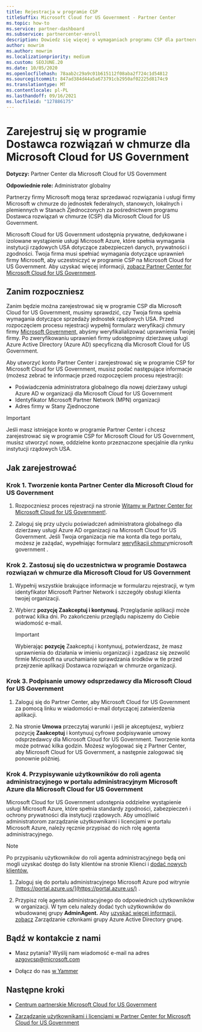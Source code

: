 ```yaml
---
title: Rejestracja w programie CSP
titleSuffix: Microsoft Cloud for US Government - Partner Center
ms.topic: how-to
ms.service: partner-dashboard
ms.subservice: partnercenter-enroll
description: Dowiedz się więcej o wymaganiach programu CSP dla partnerów, którzy chcą zarejestrować się w programie Dostawca rozwiązań w chmurze dla Microsoft Cloud for US Government.
author: mowrim
ms.author: mowrim
ms.localizationpriority: medium
ms.custom: SEOJUNE.20
ms.date: 10/05/2020
ms.openlocfilehash: 78aab2c29a9c01b615112f08aba2f724c1d54812
ms.sourcegitcommit: 847ad384d44a5a673791cb2950af02225d8174c9
ms.translationtype: MT
ms.contentlocale: pl-PL
ms.lasthandoff: 09/16/2021
ms.locfileid: "127886175"
---
```

# <a name="enroll-in-the-cloud-solution-provider-program-for-microsoft-cloud-for-us-government"></a>Zarejestruj się w programie Dostawca rozwiązań w chmurze dla Microsoft Cloud for US Government

**Dotyczy:** Partner Center dla Microsoft Cloud for US Government

**Odpowiednie role:** Administrator globalny

Partnerzy firmy Microsoft mogą teraz sprzedawać rozwiązania i usługi firmy Microsoft w chmurze do jednostek federalnych, stanowych, lokalnych i plemiennych w Stanach Zjednoczonych za pośrednictwem programu Dostawca rozwiązań w chmurze (CSP) dla Microsoft Cloud for US Government.

Microsoft Cloud for US Government udostępnia prywatne, dedykowane i izolowane wystąpienie usługi Microsoft Azure, które spełnia wymagania instytucji rządowych USA dotyczące zabezpieczeń danych, prywatności i zgodności. Twoja firma musi spełniać wymagania dotyczące uprawnień firmy Microsoft, aby uczestniczyć w programie CSP na Microsoft Cloud for US Government. Aby uzyskać więcej informacji, [zobacz Partner Center for Microsoft Cloud for US Government](partner-center-for-microsoft-us-govt-cloud.md).

## <a name="before-you-begin"></a>Zanim rozpoczniesz

Zanim będzie można zarejestrować się w programie CSP dla Microsoft Cloud for US Government, musimy sprawdzić, czy Twoja firma spełnia wymagania dotyczące sprzedaży jednostek rządowych USA. Przed rozpoczęciem procesu rejestracji wypełnij formularz weryfikacji chmury firmy [Microsoft Government,](https://azuregov.microsoft.com/csp) abyśmy weryfikalializować uprawnienia Twojej firmy. Po zweryfikowaniu uprawnień firmy udostępnimy dzierżawę usługi Azure Active Directory (Azure AD) specyficzną dla Microsoft Cloud for US Government.  

Aby utworzyć konto Partner Center i zarejestrować się w programie CSP for Microsoft Cloud for US Government, musisz podać następujące informacje (możesz zebrać te informacje przed rozpoczęciem procesu rejestracji):

- Poświadczenia administratora globalnego dla nowej dzierżawy usługi Azure AD w organizacji dla Microsoft Cloud for US Government
- Identyfikator Microsoft Partner Network (MPN) organizacji
- Adres firmy w Stany Zjednoczone

> [!IMPORTANT]  
> Jeśli masz istniejące konto w programie Partner Center i chcesz zarejestrować się w programie CSP for Microsoft Cloud for US Government, musisz utworzyć nowe, oddzielne konto przeznaczone specjalnie dla rynku instytucji rządowych USA.

## <a name="how-to-enroll"></a>Jak zarejestrować

### <a name="step-1---create-a-partner-center-account-for-microsoft-cloud-for-us-government"></a>Krok 1. Tworzenie konta Partner Center dla Microsoft Cloud for US Government

1. Rozpoczniesz proces rejestracji na stronie [Witamy w Partner Center for Microsoft Cloud for US Government!](https://partnercenter.microsoft.com/register/resellerusgjoinnow).

2. Zaloguj się przy użyciu poświadczeń administratora globalnego dla dzierżawy usługi Azure AD organizacji na Microsoft Cloud for US Government. Jeśli Twoja organizacja nie ma konta dla tego portalu, możesz je zażądać, wypełniając formularz [weryfikacji chmury](https://azuregov.microsoft.com/csp)microsoft government .

### <a name="step-2---apply-to-participate-in-the-cloud-solution-provider-program-for-microsoft-cloud-for-us-government"></a>Krok 2. Zastosuj się do uczestnictwa w programie Dostawca rozwiązań w chmurze dla Microsoft Cloud for US Government

1. Wypełnij wszystkie brakujące informacje w formularzu rejestracji, w tym identyfikator Microsoft Partner Network i szczegóły obsługi klienta twojej organizacji.

2. Wybierz **pozycję Zaakceptuj i kontynuuj.** Przeglądanie aplikacji może potrwać kilka dni. Po zakończeniu przeglądu napiszemy do Ciebie wiadomość e-mail.

   > [!IMPORTANT]
   > Wybierając **pozycję** Zaakceptuj i kontynuuj, potwierdzasz, że masz uprawnienia do działania w imieniu organizacji i zgadzasz się zezwolić firmie Microsoft na uruchamianie sprawdzania środków w tle przed przejrzenie aplikacji Dostawca rozwiązań w chmurze organizacji.

### <a name="step-3---sign-the-reseller-agreement-for-microsoft-cloud-for-us-government"></a>Krok 3. Podpisanie umowy odsprzedawcy dla Microsoft Cloud for US Government

1. Zaloguj się do Partner Center, aby Microsoft Cloud for US Government za pomocą linku w wiadomości e-mail dotyczącej zatwierdzenia aplikacji.

2. Na stronie **Umowa** przeczytaj warunki i jeśli je akceptujesz, wybierz pozycję **Zaakceptuj** i kontynuuj cyfrowe podpisywanie umowy odsprzedawcy dla Microsoft Cloud for US Government. Tworzenie konta może potrwać kilka godzin. Możesz wylogować się z Partner Center, aby Microsoft Cloud for US Government, a następnie zalogować się ponownie później.

### <a name="step-4---assign-users-to-the-admin-agent-role-in-the-microsoft-azure-admin-portal-for-microsoft-cloud-for-us-government"></a>Krok 4. Przypisywanie użytkowników do roli agenta administracyjnego w portalu administracyjnym Microsoft Azure dla Microsoft Cloud for US Government

Microsoft Cloud for US Government udostępnia oddzielne wystąpienie usługi Microsoft Azure, które spełnia standardy zgodności, zabezpieczeń i ochrony prywatności dla instytucji rządowych. Aby umożliwić administratorom zarządzanie użytkownikami i licencjami w portalu Microsoft Azure, należy ręcznie przypisać do nich rolę agenta administracyjnego.

> [!NOTE]
> Po przypisaniu użytkowników do roli agenta administracyjnego będą oni mogli  uzyskać dostęp do listy klientów na stronie Klienci i [dodać nowych klientów.](add-a-new-customer.md)

1. Zaloguj się do portalu administracyjnego Microsoft Azure pod witrynie [https://portal.azure.us/](https://portal.azure.us/) .

2. Przypisz rolę agenta administracyjnego do odpowiednich użytkowników w organizacji. W tym celu należy dodać tych użytkowników do wbudowanej grupy **AdminAgent.** Aby [uzyskać więcej informacji, zobacz](/azure/active-directory/active-directory-groups-members-azure-portal) Zarządzanie członkami grupy Azure Active Directory grupę.

## <a name="connect-with-us"></a>Bądź w kontakcie z nami

- Masz pytania? Wyślij nam wiadomość e-mail na adres azgovcsp@microsoft.com

- Dołącz do nas [w Yammer](https://www.yammer.com/cloudpartnercommunity/#/threads/inGroup?type=in_group&feedId=11509777)

## <a name="next-steps"></a>Następne kroki

- [Centrum partnerskie Microsoft Cloud for US Government](partner-center-for-microsoft-us-govt-cloud.md)

- [Zarządzanie użytkownikami i licencjami w Partner Center for Microsoft Cloud for US Government](user-management-in-partner-center-for-microsoft-us-govt-cloud.md)
